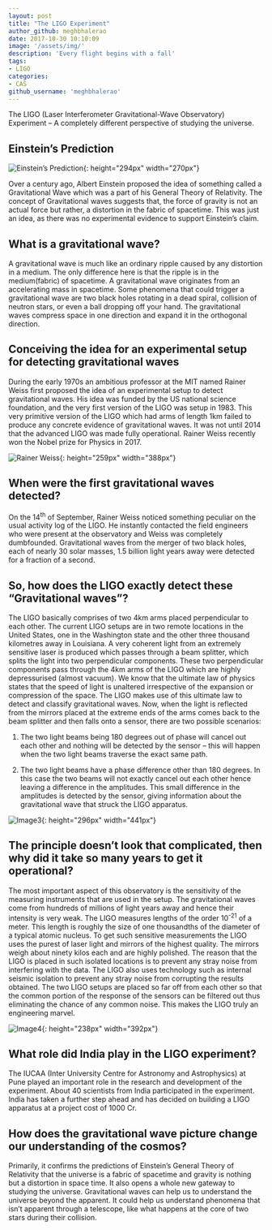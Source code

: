 ```yaml
---
layout: post
title: "The LIGO Experiment"
author_github: meghbhalerao
date: 2017-10-30 10:10:09
image: '/assets/img/'
description: 'Every flight begins with a fall'
tags:
- LIGO
categories:
- CAS
github_username: 'meghbhalerao'
---
```


The LIGO (Laser Interferometer Gravitational-Wave Observatory) Experiment – A completely different perspective of studying the universe.

## Einstein’s Prediction

![Einstein’s Prediction](/blog/assets/img/the-ligo-experiment/image1.jpeg){: height="294px" width="270px"}

Over a century ago, Albert Einstein proposed the idea of something called a Gravitational Wave which was a part of his General Theory of Relativity. The concept of Gravitational waves suggests that, the force of gravity is not an actual force but rather, a distortion in the fabric of spacetime. This was just an idea, as there was no experimental evidence to support Einstein’s claim.

## What is a gravitational wave?

A gravitational wave is much like an ordinary ripple caused by any distortion in a medium. The only difference here is that the ripple is in the medium(fabric) of spacetime. A gravitational wave originates from an accelerating mass in spacetime. Some phenomena that could trigger a gravitational wave are two black holes rotating in a dead spiral, collision of neutron stars, or even a ball dropping off your hand. The gravitational waves compress space in one direction and expand it in the orthogonal direction.

## Conceiving the idea for an experimental setup for detecting gravitational waves

During the early 1970s an ambitious professor at the MIT named Rainer Weiss first proposed the idea of an experimental setup to detect gravitational waves. His idea was funded by the US national science foundation, and the very first version of the LIGO was setup in 1983. This very primitive version of the LIGO which had arms of length 1km failed to produce any concrete evidence of gravitational waves. It was not until 2014 that the advanced LIGO was made fully operational. Rainer Weiss recently won the Nobel prize for Physics in 2017.

![Rainer Weiss](/blog/assets/img/the-ligo-experiment/image2.png){: height="259px" width="388px"}

## When were the first gravitational waves detected?

On the 14<sup>th</sup> of September, Rainer Weiss noticed something peculiar on the usual activity log of the LIGO. He instantly contacted the field engineers who were present at the observatory and Weiss was completely dumbfounded. Gravitational waves from the merger of two black holes, each of nearly 30 solar masses, 1.5 billion light years away were detected for a fraction of a second.

## So, how does the LIGO exactly detect these “Gravitational waves”?

The LIGO basically comprises of two 4km arms placed perpendicular to each other. The current LIGO setups are in two remote locations in the United States, one in the Washington state and the other three thousand kilometres away in Louisiana. A very coherent light from an extremely sensitive laser is produced which passes through a beam splitter, which splits the light into two perpendicular components. These two perpendicular components pass through the 4km arms of the LIGO which are highly depressurised (almost vacuum). We know that the ultimate law of physics states that the speed of light is unaltered irrespective of the expansion or compression of the space. The LIGO makes use of this ultimate law to detect and classify gravitational waves. Now, when the light is reflected from the mirrors placed at the extreme ends of the arms comes back to the beam splitter and then falls onto a sensor, there are two possible scenarios:

1. The two light beams being 180 degrees out of phase will cancel out each other and nothing will be detected by the sensor – this will happen when the two light beams traverse the exact same path.

2. The two light beams have a phase difference other than 180 degrees. In this case the two beams will not exactly cancel out each other hence leaving a difference in the amplitudes. This small difference in the amplitudes is detected by the sensor, giving information about the gravitational wave that struck the LIGO apparatus.

![Image3](/blog/assets/img/the-ligo-experiment/image3.jpeg){: height="296px" width="441px"}

## The principle doesn’t look that complicated, then why did it take so many years to get it operational?

The most important aspect of this observatory is the sensitivity of the measuring instruments that are used in the setup. The gravitational waves come from hundreds of millions of light years away and hence their intensity is very weak. The LIGO measures lengths of the order 10<sup>-21</sup> of a meter. This length is roughly the size of one thousandths of the diameter of a typical atomic nucleus. To get such sensitive measurements the LIGO uses the purest of laser light and mirrors of the highest quality. The mirrors weigh about ninety kilos each and are highly polished. The reason that the LIGO is placed in such isolated locations is to prevent any stray noise from interfering with the data. The LIGO also uses technology such as internal seismic isolation to prevent any stray noise from corrupting the results obtained. The two LIGO setups are placed so far off from each other so that the common portion of the response of the sensors can be filtered out thus eliminating the chance of any common noise. This makes the LIGO truly an engineering marvel.

![Image4](/blog/assets/img/the-ligo-experiment/image4.png){: height="238px" width="392px"}

## What role did India play in the LIGO experiment?

The IUCAA (Inter University Centre for Astronomy and Astrophysics) at Pune played an important role in the research and development of the experiment. About 40 scientists from India participated in the experiment. India has taken a further step ahead and has decided on building a LIGO apparatus at a project cost of 1000 Cr.

## How does the gravitational wave picture change our understanding of the cosmos?

Primarily, it confirms the predictions of Einstein’s General Theory of Relativity that the universe is a fabric of spacetime and gravity is nothing but a distortion in space time. It also opens a whole new gateway to studying the universe. Gravitational waves can help us to understand the universe beyond the apparent. It could help us understand phenomena that isn’t apparent through a telescope, like what happens at the core of two stars during their collision.
